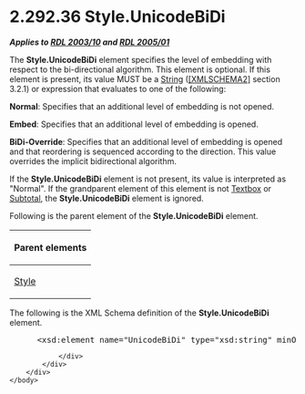 <html dir="LTR" xmlns:mshelp="http://msdn.microsoft.com/mshelp" xmlns:ddue="http://ddue.schemas.microsoft.com/authoring/2003/5" xmlns:xlink="http://www.w3.org/1999/xlink" xmlns:tool="http://www.microsoft.com/tooltip">
    <head>
        <meta http-equiv="Content-Type" content="text/html; CHARSET=utf-8"></meta>
        <meta name="save" content="history"></meta>
        <title>2.292.36 Style.UnicodeBiDi</title>
        <xml>
            <mshelp:toctitle title="2.292.36 Style.UnicodeBiDi"></mshelp:toctitle>
            <mshelp:rltitle title="[MS-RDL]: Style.UnicodeBiDi"></mshelp:rltitle>
            <mshelp:keyword index="A" term="d06041da-aafc-406a-8a61-f5476119885e"></mshelp:keyword>
            <mshelp:attr name="DCSext.ContentType" value="open specification"></mshelp:attr>
            <mshelp:attr name="AssetID" value="d06041da-aafc-406a-8a61-f5476119885e"></mshelp:attr>
            <mshelp:attr name="TopicType" value="kbRef"></mshelp:attr>
            <mshelp:attr name="DCSext.Title" value="[MS-RDL]: Style.UnicodeBiDi" />
        </xml>
    </head>
    <body>
        <div id="header">
            <h1 class="heading">2.292.36 Style.UnicodeBiDi</h1>
        </div>
        <div id="mainSection">
            <div id="mainBody">
                <div id="allHistory" class="saveHistory"></div>
                <div id="sectionSection0" class="section" name="collapseableSection">
                    

<p><b><i>Applies to </i></b><a href="a7e2ad00-07c8-4f6d-80ab-3ad55df7b233.md"><b><i>RDL 2003/10</i></b></a><b>
<i>and </i></b><a href="3ebe2912-4958-4832-b391-cad1f5e13338.md"><b><i>RDL 2005/01</i></b></a></p>

<p>The <b>Style.UnicodeBiDi</b> element specifies the level of
embedding with respect to the bi-directional algorithm. This element is
optional. If this element is present, its value MUST be a <a href="1ed81ef3-a683-45e3-aaad-bd2bbe71bc3d.md">String</a> (<a href="https://go.microsoft.com/fwlink/?LinkId=90610">[XMLSCHEMA2]</a> section
3.2.1) or expression that evaluates to one of the following:</p>

<p><b>Normal</b>: Specifies that an additional level of
embedding is not opened.</p>

<p><b>Embed</b>: Specifies that an additional level of
embedding is opened.</p>

<p><b>BiDi-Override</b>: Specifies that an additional
level of embedding is opened and that reordering is sequenced according to the
direction. This value overrides the implicit bidirectional algorithm.</p>

<p>If the <b>Style.UnicodeBiDi</b> element is not present, its
value is interpreted as &quot;Normal&quot;. If the grandparent element of this
element is not <a href="469d0032-b5ec-43d9-ab36-d3a88b9cc1f6.md">Textbox</a>
or <a href="44172a0a-a53f-423e-be81-08352a109961.md">Subtotal</a>, the <b>Style.UnicodeBiDi</b>
element is ignored.</p>

<p>Following is the parent element of the <b>Style.UnicodeBiDi</b>
element.</p>

<table>
 <thead>
  <tr>
   <th>
   <p>Parent elements</p>
   </th>
  </tr>
 </thead>
 <tr>
  <td>
  <p><a href="ea446209-9c6a-46ce-b472-fae8b8350b37.md">Style</a></p>
  </td>
 </tr>
</table>

<p>The following is the XML Schema definition of the <b>Style.UnicodeBiDi</b>
element.</p>

<dl>
<dd>
<div><pre> &lt;xsd:element name=&quot;UnicodeBiDi&quot; type=&quot;xsd:string&quot; minOccurs=&quot;0&quot; /&gt;
</pre></div>
</dd></dl>


                </div>
            </div>
        </div>
    </body>
</html>